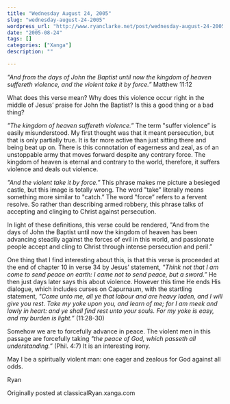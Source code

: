 ```yaml
---
title: "Wednesday August 24, 2005"
slug: "wednesday-august-24-2005"
wordpress_url: "http://www.ryanclarke.net/post/wednesday-august-24-2005/"
date: "2005-08-24"
tags: []
categories: ["Xanga"]
description: ""

---
```


*"And from the days of John the Baptist until now the kingdom of heaven suffereth violence, and the violent take it by force.”* Matthew 11:12

What does this verse mean? Why does this violence occur right in the middle of Jesus’ praise for John the Baptist? Is this a good thing or a bad thing?

*"The kingdom of heaven suffereth violence.”* The term "suffer violence” is easily misunderstood. My first thought was that it meant persecution, but that is only partially true. It is far more active than just sitting there and being beat up on. There is this connotation of eagerness and zeal, as of an unstoppable army that moves forward despite any contrary force. The kingdom of heaven is eternal and contrary to the world, therefore, it suffers violence and deals out violence.

*"And the violent take it by force.”* This phrase makes me picture a besieged castle, but this image is totally wrong. The word "take” literally means something more similar to "catch.” The word "force” refers to a fervent resolve. So rather than describing armed robbery, this phrase talks of accepting and clinging to Christ against persecution.

In light of these definitions, this verse could be rendered, "And from the days of John the Baptist until now the kingdom of heaven has been advancing steadily against the forces of evil in this world, and passionate people accept and cling to Christ through intense persecution and peril.”

One thing that I find interesting about this, is that this verse is proceeded at the end of chapter 10 in verse 34 by Jesus’ statement, *"Think not that I am come to send peace on earth: I came not to send peace, but a sword.”* He then just days later says this about violence. However this time He ends His dialogue, which includes curses on Capurnaum, with the startling statement, *"Come unto me, all ye that labour and are heavy laden, and I will give you rest. Take my yoke upon you, and learn of me; for I am meek and lowly in heart: and ye shall find rest unto your souls. For my yoke is easy, and my burden is light.”* (11:28-30)

Somehow we are to forcefully advance in peace. The violent men in this passage are forcefully taking *"the peace of God, which passeth all understanding.”* (Phil. 4:7) It is an interesting irony.

May I be a spiritually violent man: one eager and zealous for God against all odds.

Ryan

Originally posted at classicalRyan.xanga.com


